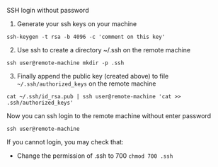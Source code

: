 SSH login without password

1. Generate your ssh keys on your machine

`ssh-keygen -t rsa -b 4096 -c 'comment on this key'`

2. Use ssh to create a directory ~/.ssh on the remote machine

`ssh user@remote-machine mkdir -p .ssh`

3. Finally append the public key (created above) to file `~/.ssh/authorized_keys` on the remote machine

`cat ~/.ssh/id_rsa.pub | ssh user@remote-machine 'cat >> .ssh/authorized_keys'`

Now you can ssh login to the remote machine without enter password

`ssh user@remote-machine`

If you cannot login, you may check that:

* Change the permission of .ssh to 700 `chmod 700 .ssh`

